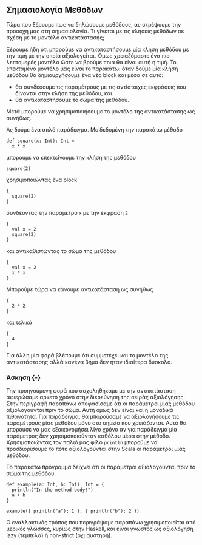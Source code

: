 ## Σημασιολογία Μεθόδων

Τώρα που ξέρουμε πως να δηλώσουμε μεθόδους, ας στρέψουμε την προσοχή μας στη σημασιολογία.
Τι γίνεται με τις κλήσεις μεθόδων σε σχέση με το μοντέλο αντικατάστασης;

Ξέρουμε ήδη ότι μπορούμε να αντικαταστήσουμε μία κλήση μεθόδου με την τιμή με την οποία αξιολογείται.
Όμως χρειαζόμαστε ένα πιο λεπτομερές μοντέλο ώστε να βρούμε ποια θα είναι αυτή η τιμή.
Το επεκταμένο μοντέλο μας είναι το παρακάτω: όταν δούμε μία κλήση μεθόδου θα δημιουργήσουμε ένα νέο block και μέσα σε αυτό:
- θα συνδέσουμε τις παραμέτρους με τις αντίστοιχες εκφράσεις που δίνονται στην κλήση της μεθόδου, και
- θα αντικαταστήσουμε το σώμα της μεθόδου.

Μετά μπορούμε να χρησιμοποιήσουμε το μοντέλο της αντικατάστασης ως συνήθως.

Ας δούμε ένα απλό παράδειγμα.
Με δεδομένη την παρακάτω μέθοδο

```tut:silent:book
def square(x: Int): Int = 
  x * x
```

μπορούμε να επεκτείνουμε την κλήση της μεθόδου

```tut:silent:book
square(2)
```

χρησιμοποιώντας ένα block

```tut:silent:book
{
  square(2)
}
```

συνδέοντας την παράμετρο `x` με την έκφραση `2`

```tut:silent:book
{
  val x = 2
  square(2)
}
```

και αντικαθιστώντας το σώμα της μεθόδου

```tut:silent:book
{
  val x = 2
  x * x
}
```

Μπορούμε τώρα να κάνουμε αντικατάσταση ως συνήθως

```tut:silent:book
{
  2 * 2
}
```

και τελικά

```tut:silent:book
{
  4
}
```

Για άλλη μία φορά βλέπουμε ότι συμμετέχει και το μοντέλο της αντικατάστασης αλλά κανένα βήμα δεν ήταν ιδιαίτερα δύσκολο.


### Άσκηση {-}

Την προηγούμενη φορά που ασχοληθήκαμε με την αντικατάσταση αφιερώσαμε αρκετό χρόνο στην διερεύνηση της σειράς αξιολόγησης.
Στην περιγραφή παραπάνω αποφασίσαμε ότι οι παράμετροι μίας μεθόδου αξιολογούνται πριν το σώμα.
Αυτή όμως δεν είναι και η μοναδικά πιθανότητα.
Για παράδειγμα, θα μπορούσαμε να αξιολογήσουμε τις παραμέτρους μίας μεθόδου μόνο στο σημείο που χρειάζονται.
Αυτό θα μπορούσε να μας εξοικονομήσει λίγο χρόνο αν για παράδειγμα μία παράμετρος δεν χρησιμοποιούνταν καθόλου μέσα στην μέθοδο.
Χρησιμοποιώντας τον παλιό μας φίλο `println` μπορούμε να προσδιορίσουμε το πότε αξιολογούνται στην Scala οι παράμετροι μίας μεθόδου.

<div class="solution">
Το παρακάτω πρόγραμμα δείχνει ότι οι παράμετροι αξιολογούνται πριν το σώμα της μεθόδου.

```tut:book
def example(a: Int, b: Int): Int = {
  println("In the method body!")
  a + b
}

example({ println("a"); 1 }, { println("b"); 2 })
```

Ο εναλλακτικός τρόπος που περιγράψαμε παραπάνω χρησιμοποιείται από μερικές γλώσσες, κυρίως στην Haskell, και είναι γνωστός ως αξιολόγηση lazy (τεμπέλα) ή non-strict (όχι αυστηρή).
</div>
